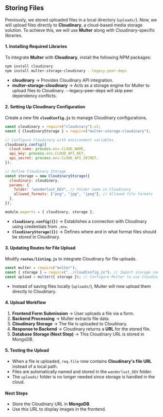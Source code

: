 ## **Storing Files**

Previously, we stored uploaded files in a local directory (`uploads/`). Now, we will upload files directly to **Cloudinary**, a cloud-based media storage solution. To achieve this, we will use **Multer** along with Cloudinary-specific libraries.

#### **1. Installing Required Libraries**

To integrate **Multer** with **Cloudinary**, install the following NPM packages:

```sh
npm install cloudinary
npm install multer-storage-cloudinary --legacy-peer-deps
```

- **cloudinary** → Provides Cloudinary API integration.
- **multer-storage-cloudinary** → Acts as a storage engine for Multer to upload files to Cloudinary. --legacy-peer-deps will skip peer dependency conflicts.

#### **2. Setting Up Cloudinary Configuration**

Create a new file **`cloudConfig.js`** to manage Cloudinary configurations.

```js
const cloudinary = require("cloudinary").v2;
const { CloudinaryStorage } = require("multer-storage-cloudinary");

// Configure Cloudinary with environment variables
cloudinary.config({
  cloud_name: process.env.CLOUD_NAME,
  api_key: process.env.CLOUD_API_KEY,
  api_secret: process.env.CLOUD_API_SECRET,
});

// Define Cloudinary Storage
const storage = new CloudinaryStorage({
  cloudinary: cloudinary,
  params: {
    folder: "wanderlust_DEV", // Folder name in Cloudinary
    allowed_formats: ["png", "jpg", "jpeg"], // Allowed file formats
  },
});

module.exports = { cloudinary, storage };
```

- **`cloudinary.config({})`** → Establishes a connection with Cloudinary using credentials from `.env`.
- **`CloudinaryStorage({})`** → Defines where and in what format files should be stored in Cloudinary.

#### **3. Updating Routes for File Upload**

Modify **`routes/listing.js`** to integrate Cloudinary for file uploads.

```js
const multer = require("multer");
const { storage } = require("../cloudConfig.js"); // Import storage configuration
const upload = multer({ storage }); // Configure Multer to use Cloudinary storage
```

- Instead of saving files locally (`uploads/`), Multer will now upload them directly to Cloudinary.

#### **4. Upload Workflow**

1. **Frontend Form Submission** → User uploads a file via a form.
2. **Backend Processing** → Multer extracts file data.
3. **Cloudinary Storage** → The file is uploaded to Cloudinary.
4. **Response to Backend** → Cloudinary returns a **URL** for the stored file.
5. **Database Storage (Next Step)** → This Cloudinary URL is stored in MongoDB.

#### **5. Testing the Upload**

- When a file is uploaded, `req.file` now contains **Cloudinary's file URL** instead of a local path.
- Files are automatically named and stored in the `wanderlust_DEV` folder.
- The `uploads/` folder is no longer needed since storage is handled in the cloud.

#### **Next Steps**

- Store the Cloudinary URL in **MongoDB**.
- Use this URL to display images in the frontend.

